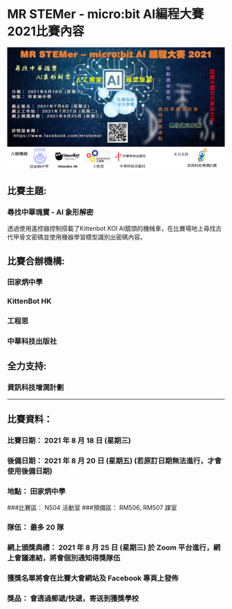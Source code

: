 # MR STEMer - micro:bit AI編程大賽2021比賽內容

![](./images/poster.png)

## 比賽主題:

### 尋找中華瑰寶 - AI 象形解密

透過使用遙控器控制搭載了Kittenbot KOI AI鏡頭的機械車，在比賽場地上尋找古代甲骨文密碼並使用機器學習模型識別出密碼內容。

## 比賽合辦機構:

### 田家炳中學
### KittenBot HK
### 工程思
### 中華科技出版社

## 全力支持:
### 資訊科技增潤計劃

---

## 比賽資料：

### 比賽日期： 2021 年 8 月 18 日 (星期三)

### 後備日期： 2021 年 8 月 20 日 (星期五) (若原訂日期無法進行，才會使用後備日期)

### 地點： 田家炳中學
###比賽區： N504 活動室
###預備區： RM506, RM507 課室
### 隊伍： 最多 20 隊
### 網上頒獎典禮： 2021 年 8 月 25 日 (星期三) 於 Zoom 平台進行，網上會議連結，將會個別通知得獎隊伍
### 獲獎名單將會在比賽大會網站及 Facebook 專頁上發佈
### 獎品： 會透過郵遞/快遞，寄送到獲獎學校
